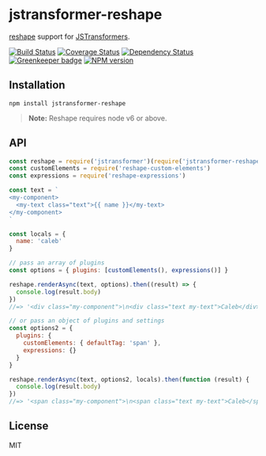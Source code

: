 # jstransformer-reshape

[reshape](https://reshape.ml/) support for [JSTransformers](http://github.com/jstransformers).

[![Build Status](https://img.shields.io/travis/jstransformers/jstransformer-reshape/master.svg)](https://travis-ci.org/jstransformers/jstransformer-reshape)
[![Coverage Status](https://img.shields.io/codecov/c/github/jstransformers/jstransformer-reshape/master.svg)](https://codecov.io/gh/jstransformers/jstransformer-reshape)
[![Dependency Status](https://img.shields.io/david/jstransformers/jstransformer-reshape/master.svg)](http://david-dm.org/jstransformers/jstransformer-reshape)
[![Greenkeeper badge](https://badges.greenkeeper.io/jstransformers/jstransformer-reshape.svg)](https://greenkeeper.io/)
[![NPM version](https://img.shields.io/npm/v/jstransformer-reshape.svg)](https://www.npmjs.org/package/jstransformer-reshape)

## Installation

`npm install jstransformer-reshape`

> **Note:** Reshape requires node v6 or above.

## API

```js
const reshape = require('jstransformer')(require('jstransformer-reshape'))
const customElements = require('reshape-custom-elements')
const expressions = require('reshape-expressions')

const text = `
<my-component>
  <my-text class="text">{{ name }}</my-text>
</my-component>
`

const locals = {
  name: 'caleb'
}

// pass an array of plugins
const options = { plugins: [customElements(), expressions()] }

reshape.renderAsync(text, options).then((result) => {
  console.log(result.body)
})
//=> '<div class="my-component">\n<div class="text my-text">Caleb</div>\n</div>'

// or pass an object of plugins and settings
const options2 = {
  plugins: {
    customElements: { defaultTag: 'span' },
    expressions: {}
  }
}

reshape.renderAsync(text, options2, locals).then(function (result) {
  console.log(result.body)
})
//=> '<span class="my-component">\n<span class="text my-text">Caleb</span>\n</span>'
```

## License

MIT
